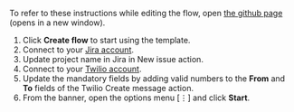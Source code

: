 To refer to these instructions while editing the flow, open [the github page](https://github.com/ot4i/app-connect-templates/blob/CMPE272_Team15/resources/markdown/Send%20a%20Twilio%20SMS%20when%20new%20issue%20in%20JIRA%20is%20created_instructions.md) (opens in a new window).

1. Click **Create flow** to start using the template.
2. Connect to your [Jira account](https://www.ibm.com/docs/en/app-connect/cloud?topic=apps-jira).
3. Update project name in Jira in New issue action.
4. Connect to your [Twilio account](https://www.ibm.com/docs/pt/app-connect/cloud?topic=apps-twilio).
5. Update the mandatory fields by adding valid numbers to the **From** and **To** fields of the Twilio Create message action.
6. From the banner, open the options menu [&#8942;] and click **Start**.
